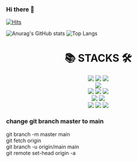 ### Hi there 👋

[![Hits](https://hits.seeyoufarm.com/api/count/incr/badge.svg?url=https%3A%2F%2Fgithub.com%2Fjun2mun%2Fhit-counter&count_bg=%2379C83D&title_bg=%23555555&icon=&icon_color=%23E7E7E7&title=hits&edge_flat=false)](https://hits.seeyoufarm.com)

![Anurag's GitHub stats](https://github-readme-stats.vercel.app/api?username=jun2mun&&show_icons=true&theme=Default)
![Top Langs](https://github-readme-stats.vercel.app/api/top-langs/?username=jun2mun&layout=compact)

<div align=center><h1>📚 STACKS 🛠 </h1></div>
      <div align=center>
  <img src="https://img.shields.io/badge/Java-007396?style=for-the-badge&logo=java&logoColor=white"> 
  <img src="https://img.shields.io/badge/JavaScript-F7DF1E?style=for-the-badge&logo=JavaScript&logoColor=white">
  <img src="https://img.shields.io/badge/python-3776AB?style=for-the-badge&logo=python&logoColor=white">
      <br>
  <img src="https://img.shields.io/badge/mysql-4479A1?style=for-the-badge&logo=mysql&logoColor=white">
      <br>
      
  <img src="https://img.shields.io/badge/SpringBoot-6DB33F?style=for-the-badge&logo=Spring&logoColor=white"> 
  <img src="https://img.shields.io/badge/JPA-6DB33F?style=for-the-badge&logo=JPA&logoColor=white">  
  <img src="https://img.shields.io/badge/django-092E20?style=for-the-badge&logo=django&logoColor=white">
      <br>
      
  <img src="https://img.shields.io/badge/git-F05032?style=for-the-badge&logo=git&logoColor=white"> 
  <img src="https://img.shields.io/badge/github-181717?style=for-the-badge&logo=github&logoColor=white"> 
      <br>
      
  <img src="https://img.shields.io/badge/linux-FCC624?style=for-the-badge&logo=linux&logoColor=black"> 
  <img src="https://img.shields.io/badge/Amazon AWS-232F3E?style=for-the-badge&logo=Amazon%20AWS&logoColor=white">
  <img src="https://img.shields.io/badge/apache tomcat-F8DC75?style=for-the-badge&logo=apachetomcat&logoColor=white">
      <br>
      </div>

<!--
**jun2mun/jun2mun** is a ✨ _special_ ✨ repository because its `README.md` (this file) appears on your GitHub profile.

Here are some ideas to get you started:

- 🔭 I’m currently working on ...
- 🌱 I’m currently learning ...
- 👯 I’m looking to collaborate on ...
- 🤔 I’m looking for help with ...
- 💬 Ask me about ...
- 📫 How to reach me: ...
- 😄 Pronouns: ...
- ⚡ Fun fact: ...
-->

### change git branch master to main
git branch -m master main\
git fetch origin\
git branch -u origin/main main\
git remote set-head origin -a
